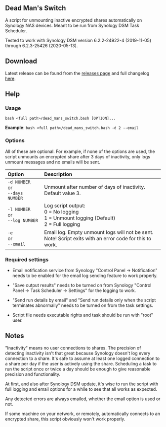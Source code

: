 ## Dead Man's Switch

A script for unmounting inactive encrypted shares automatically on Synology NAS devices. Meant to be run from Synology DSM Task Scheduler.

Tested to work with Synology DSM version 6.2.2-24922-4 (2019-11-05) through 6.2.3-25426 (2020-05-13).


## Download

Latest release can be found from the [releases page](https://github.com/Perkolator/dead-mans-switch/releases) and full changelog [here](https://github.com/Perkolator/dead-mans-switch/blob/master/CHANGELOG.md).


## Help


### Usage

`bash <full path>/dead_mans_switch.bash [OPTION]...`

**Example**: `bash <full path>/dead_mans_switch.bash -d 2 --email`


### Options

All of these are optional. For example, if none of the options are used, the script unmounts an encrypted share after 3 days of inactivity, only logs unmount messages and no emails will be sent.

Option | Description
:----- |:-----------
`-d NUMBER` <br />or <br />`--days NUMBER` | Unmount after number of days of inactivity. <br />Default value 3.
`-l NUMBER` <br />or <br />`--log NUMBER` | Log script output: <br />0 = No logging <br />1 = Unmount logging (Default) <br />2 = Full logging
`-e` <br />or <br />`--email` | Email log. Empty unmount logs will not be sent. <br />Note! Script exits with an error code for this to work.


### Required settings

- Email notification service from Synology "Control Panel -> Notification" needs to be enabled for the email log sending feature to work properly.

- "Save output results" needs to be turned on from Synology "Control Panel -> Task Scheduler -> Settings" for the logging to work.

- "Send run details by email" and "Send run details only when the script terminates abnormally" needs to be turned on from the task settings.

- Script file needs executable rights and task should be run with "root" user.


## Notes

"Inactivity" means no user connections to shares. The precision of detecting inactivity isn't that great because Synology doesn't log every connection to a share. It's safe to assume at least one logged connection to a share per day if the user is actively using the share. Scheduling a task to run the script once or twice a day should be enough to give reasonable precision and functionality.

At first, and also after Synology DSM update, it's wise to run the script with full logging and email options for a while to see that all works as expected.

Any detected errors are always emailed, whether the email option is used or not.

If some machine on your network, or remotely, automatically connects to an encrypted share, this script obviously won't work properly.

